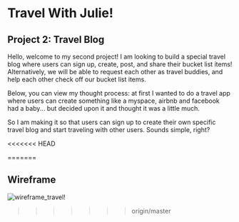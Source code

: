# Travel With Julie!
## Project 2: Travel Blog

Hello, welcome to my second project! I am looking to build a special travel blog where users can sign up, create, post, and share their bucket list items! Alternatively, we will be able to request each other as travel buddies, and help each other check off our bucket list items. 

Below, you can view my thought process: at first I wanted to do a travel app where users can create something like a myspace, airbnb and facebook had a baby... but decided upon it and thought it was a little much. 

So I am making it so that users can sign up to create their own specific travel blog and start traveling with other users. Sounds simple, right? 

<<<<<<< HEAD

=======
## Wireframe
![wireframe_travel](https://cloud.githubusercontent.com/assets/23322478/21733079/a726b126-d42a-11e6-9617-d34c31236161.jpg "wireframe")!
>>>>>>> origin/master
